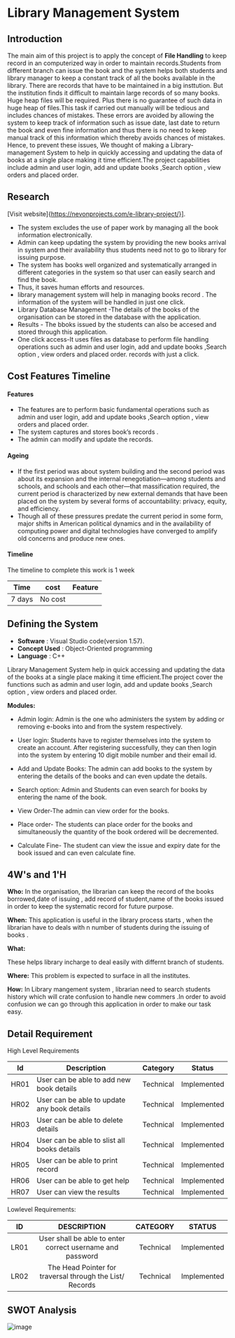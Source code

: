 # **Library Management System**

## Introduction 
The main aim  of this project is to apply the concept of  **File Handling** to keep record   in an computerized way in order to maintain records.Students from different branch can issue the book and the system helps both students and library manager to keep a constant track of all the books available in the library. There are records that have to be maintained in a big insttution. But the institution finds it difficult to maintain large records of so many books. Huge heap files will be required. Plus there is no guarantee of such data in huge heap of files.This task if carried out manually will be tedious and includes chances of mistakes. These errors are avoided by allowing the system to keep track of information such as issue date, last date to return the book and even fine information and thus there is no need to keep manual track of this information which thereby avoids chances of mistakes.
Hence, to prevent these issues, We thought of making a Library-management  System to help in quickly accessing and updating the data of books at a single place making it time efficient.The project capabilities include admin and user login, add and update books ,Search option , view orders and placed order.

## Research 
[Visit website]{https://nevonprojects.com/e-library-project/}].

* The system excludes the use of paper work by managing all the book information electronically.
* Admin can keep updating the system by providing the new books arrival in system and their availability thus students need not to go to library for issuing purpose.
* The system has books well organized and systematically arranged in different categories in the system so that user can easily search and find the book.
* Thus, it saves human efforts and resources. 
* library management system will help in managing books record . The information of the system will be handled in just one click.
* Library Database Management -The details of the books of the organisation can be stored in the database with the application.
* Results - The bboks issued  by  the students can also be accesed and stored through this application.
* One click access-It uses files as database to perform file handling operations such as admin and user login, add and update books ,Search option , view orders and placed order. records with just a click.

## Cost Features Timeline

#### **Features**
* The features are to perform basic fundamental operations such as admin and user login, add and update books ,Search option , view orders and placed order.
* The system captures and stores book’s records . 
* The admin can modify and update the records.
#### **Ageing**
* If the first period was about system building and the second period was about its expansion and the internal renegotiation—among students and schools, and schools and each other—that massification required, the current period is characterized by new external demands that have been placed on the system by several forms of accountability: privacy, equity, and efficiency. 
* Though all of these pressures predate the current period in some form, major shifts in American political dynamics and in the availability of computing power and digital technologies have converged to amplify old concerns and produce new ones.


#### **Timeline**
The timeline to complete this work is 1 week


  
  | Time | cost | Feature |
  |------| -----|---------|
  | 7 days   |  No cost    |         |
  
  
  ## Defining the System

* **Software** :   Visual Studio code(version 1.57).
*  **Concept Used** : Object-Oriented programming
*  **Language** : C++ 


Library Management System  help in quick accessing and updating the data of the books at a single place making it time efficient.The project cover the functions such as admin and user login, add and update books ,Search option , view orders and placed order.

**Modules:**

* Admin login: Admin is the one who administers the system by adding or removing e-books into and from the system respectively.

* User login: Students have to register themselves into the system to create an account. After registering successfully, they can then login into the system by entering 10 digit mobile number and their email id.

* Add and Update Books: The admin can add books to the system by entering the details of the books and can even update the details.

* Search option: Admin and Students can even search for books by entering the name of the book.

* View Order-The admin can view order for the books.

* Place order- The students can place order for the books and simultaneously the quantity of the book ordered will be decremented.

* Calculate Fine- The student can view the issue and expiry date for the book issued and can even calculate fine.

## **4W's and 1'H**

**Who:** 
In the organisation, the librarian can keep the record of the books borrowed,date of issuing , add record of student,name of the books issued in order to keep the systematic record for future purpose.
 
**When:**
This application is useful in the library process starts , when the librarian have to deals with n number of students during the issuing of books .


**What:**

   These  helps library incharge to deal  easily with differnt branch of students.
   
**Where:**
   This problem is expected to surface in all the institutes.

**How:**
   In Library mangement system , librarian need to search  students history which will crate confusion to handle new commers .In order to avoid confusion we can go through this application in order to make our task easy.


## **Detail Requirement**

High Level Requirements

|  Id  |            Description             | Category  | Status      |
| ---- | ---------------------------------- | --------  | ----------- |
| HR01 | User can be able to add new book details  | Technical | Implemented |
| HR02 | User can be able to update any book details| Technical | Implemented |
| HR03 | User can be able to delete details | Technical | Implemented |
| HR04 | User can be able to slist all books details | Technical | Implemented |
| HR05 | User can be able to print record | Technical | Implemented |
| HR06 | User can be able to get help     | Technical |Implemented    |
| HR07 | User can view the results    | Technical |Implemented|

Lowlevel Requirements:
 
   |  ID   |     DESCRIPTION                     |   CATEGORY  |  STATUS      |       
  |:-----:|:-----------------------------------:|:-----------:|:------------:|
  |LR01  |User shall be able to enter correct username and password| Technical   |Implemented|
  |LR02  |The Head Pointer for traversal through the List/ Records  | Technical |Implemented|
  
  
## **SWOT Analysis**

![image](https://user-images.githubusercontent.com/61508935/131898682-4f742c6c-39be-422a-b009-f1ea94201d38.png)



  

